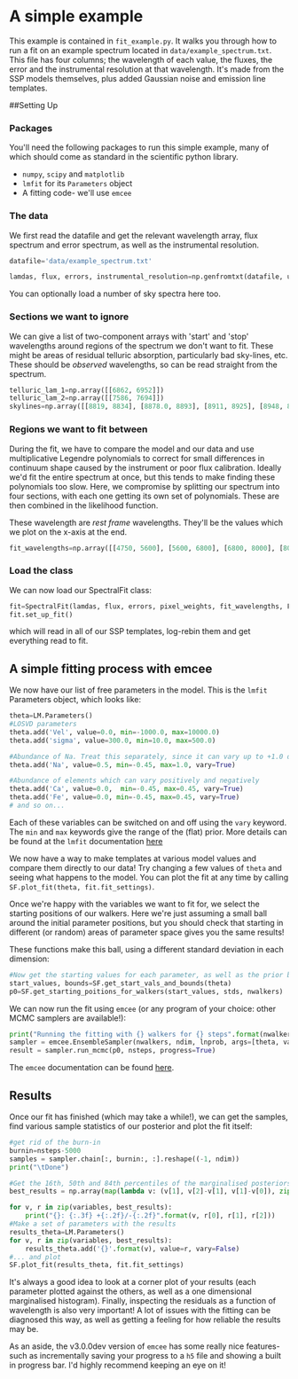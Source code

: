 # A simple example

This example is contained in `fit_example.py`. It walks you through how to run a fit on an example spectrum located in `data/example_spectrum.txt`. This file has four columns; the wavelength of each value, the fluxes, the error and the instrumental resolution at that wavelength. It's made from the SSP models themselves, plus added Gaussian noise and emission line templates. 

##Setting Up
### Packages

You'll need the following packages to run this simple example, many of which should come as standard in the scientific python library. 

* `numpy`, `scipy` and `matplotlib`
* `lmfit` for its `Parameters` object
* A fitting code- we'll use `emcee`

### The data

We first read the datafile and get the relevant wavelength array, flux spectrum and error spectrum, as well as the instrumental resolution. 

```python
datafile='data/example_spectrum.txt'

lamdas, flux, errors, instrumental_resolution=np.genfromtxt(datafile, unpack=True)
```

You can optionally load a number of sky spectra here too. 

### Sections we want to ignore

We can give a list of two-component arrays with 'start' and 'stop' wavelengths around regions of the spectrum we don't want to fit. These might be areas of residual telluric absorption, particularly bad sky-lines, etc. These should be *observed* wavelengths, so can be read straight from the spectrum.

```python 
telluric_lam_1=np.array([[6862, 6952]])
telluric_lam_2=np.array([[7586, 7694]])
skylines=np.array([[8819, 8834], [8878.0, 8893], [8911, 8925], [8948, 8961]])
```

### Regions we want to fit between

During the fit, we have to compare the model and our data and use multiplicative Legendre polynomials to correct for small differences in continuum shape caused by the instrument or poor flux calibration. Ideally we'd fit the entire spectrum at once, but this tends to make finding these polynomials too slow. Here, we compromise by splitting our spectrum into four sections, with each one getting its own set of polynomials. These are then combined in the likelihood function. 

These wavelength are *rest frame* wavelengths. They'll be the values which we plot on the x-axis at the end. 

```python
fit_wavelengths=np.array([[4750, 5600], [5600, 6800], [6800, 8000], [8000,  9200]])
```

### Load the class

We can now load our SpectralFit class: 
```python
fit=SpectralFit(lamdas, flux, errors, pixel_weights, fit_wavelengths, FWHM_gal, instrumental_resolution=instrumental_resolution, skyspecs=skyspecs, element_imf=element_imf)
fit.set_up_fit()
```

which will read in all of our SSP templates, log-rebin them and get everything read to fit. 


## A simple fitting process with emcee

We now have our list of free parameters in the model. This is the `lmfit` Parameters object, which looks like: 

```python
theta=LM.Parameters()
#LOSVD parameters
theta.add('Vel', value=0.0, min=-1000.0, max=10000.0)
theta.add('sigma', value=300.0, min=10.0, max=500.0)

#Abundance of Na. Treat this separately, since it can vary up to +1.0 dex
theta.add('Na', value=0.5, min=-0.45, max=1.0, vary=True)

#Abundance of elements which can vary positively and negatively
theta.add('Ca', value=0.0,  min=-0.45, max=0.45, vary=True)
theta.add('Fe', value=0.0, min=-0.45, max=0.45, vary=True)
# and so on...
```
Each of these variables can be switched on and off using the `vary` keyword. The `min` and `max` keywords give the range of the (flat) prior. More details can be found at the `lmfit` documentation [here](https://lmfit-py.readthedocs.io/en/latest/parameters.html)

We now have a way to make templates at various model values and compare them directly to our data! Try changing a few values of `theta` and seeing what happens to the model. You can plot the fit at any time by calling `SF.plot_fit(theta, fit.fit_settings)`. 

Once we're happy with the variables we want to fit for, we select the starting positions of our walkers. Here we're just assuming a small ball around the initial parameter positions, but you should check that starting in different (or random) areas of parameter space gives you the same results! 

These functions make this ball, using a different standard deviation in each dimension: 

```python
#Now get the starting values for each parameter, as well as the prior bounds
start_values, bounds=SF.get_start_vals_and_bounds(theta)
p0=SF.get_starting_poitions_for_walkers(start_values, stds, nwalkers)
```

We can now run the fit using `emcee` (or any program of your choice: other MCMC samplers are available!):

```python
print("Running the fitting with {} walkers for {} steps".format(nwalkers, nsteps))
sampler = emcee.EnsembleSampler(nwalkers, ndim, lnprob, args=[theta, variables, bounds], pool=None)
result = sampler.run_mcmc(p0, nsteps, progress=True)
```

The `emcee` documentation can be found [here](http://dfm.io/emcee/current/). 

## Results

Once our fit has finished (which may take a while!), we can get the samples, find various sample statistics of our posterior and plot the fit itself: 

```python
#get rid of the burn-in
burnin=nsteps-5000
samples = sampler.chain[:, burnin:, :].reshape((-1, ndim))
print("\tDone")

#Get the 16th, 50th and 84th percentiles of the marginalised posteriors for each parameter 
best_results = np.array(map(lambda v: (v[1], v[2]-v[1], v[1]-v[0]), zip(*np.percentile(samples, [16, 50, 84], axis=0))))

for v, r in zip(variables, best_results):
    print("{}: {:.3f} +{:.2f}/-{:.2f}".format(v, r[0], r[1], r[2]))
#Make a set of parameters with the results
results_theta=LM.Parameters()
for v, r in zip(variables, best_results):
    results_theta.add('{}'.format(v), value=r, vary=False)
#... and plot
SF.plot_fit(results_theta, fit.fit_settings)
```

It's always a good idea to look at a corner plot of your results (each parameter plotted against the others, as well as a one dimensional marginalised histogram). Finally, inspecting the residuals as a function of wavelength is also very important! A lot of issues with the fitting can be diagnosed this way, as well as getting a feeling for how reliable the results may be. 

As an aside, the v3.0.0dev version of `emcee` has some really nice features- such as incrementally saving your progress to a `h5` file and showing a built in progress bar. I'd highly recommend keeping an eye on it!